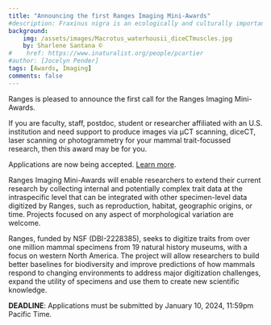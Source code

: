 ```yaml
---
title: "Announcing the first Ranges Imaging Mini-Awards"
#description: Fraxinus nigra is an ecologically and culturally important species facing imminent threats
background: 
    img: /assets/images/Macrotus_waterhousii_diceCTmuscles.jpg
    by: Sharlene Santana ©
#    href: https://www.inaturalist.org/people/pcartier
#author: [Jocelyn Pender]
tags: [Awards, Imaging]
comments: false
---
```


Ranges is pleased to announce the first call for the Ranges Imaging Mini-Awards.

If you are faculty, staff, postdoc, student or researcher affiliated with an U.S. institution and need support to produce images via µCT scanning, diceCT, laser scanning or photogrammetry for your mammal trait-focussed research, then this award may be for you.

Applications are now being accepted. [Learn more](http://www.ranges-network.org/awards/).

Ranges Imaging Mini-Awards will enable researchers to extend their current research by collecting internal and potentially complex trait data at the intraspecific level that can be integrated with other specimen-level data digitized by Ranges, such as reproduction, habitat, geographic origins, or time. Projects focused on any aspect of morphological variation are welcome.

Ranges, funded by NSF (DBI-2228385), seeks to digitize traits from over one million mammal specimens from 19 natural history museums, with a focus on western North America. The project will allow researchers to build better baselines for biodiversity and improve predictions of how mammals respond to changing environments to address major digitization challenges, expand the utility of specimens and use them to create new scientific knowledge.

**DEADLINE**: Applications must be submitted by January 10, 2024, 11:59pm Pacific Time.
